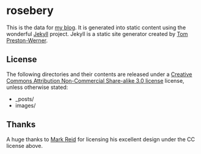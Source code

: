 # rosebery

This is the data for [my blog](http://miffytrail.com). It is generated into static content using the wonderful [Jekyll](http://github.com/mojombo/jekyll) project. Jekyll is a static site generator created by  [Tom Preston-Werner](http://tom.preston-werner.com/).

## License

The following directories and their contents are released under a [Creative Commons Attribution
Non-Commercial Share-alike 3.0 license](http://creativecommons.org/licenses/by-nc-sa/3.0/) license, unless otherwise stated:

* _posts/
* images/

## Thanks

A huge thanks to [Mark Reid](http://mark.reid.name/) for licensing his excellent design under the CC license above.

